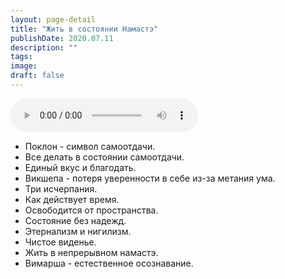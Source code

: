```yaml
---
layout: page-detail
title: "Жить в состоянии Намастэ"
publishDate: 2020.07.11
description: ""
tags:
image:
draft: false
---
```


<audio title="2020.07.11 - Жить в состоянии Намастэ.mp3" src="/upload/iblock/c1e/c1ee242cbe81e0b900ff932140a8bd4b.mp3" controls=""></audio>

* Поклон - символ самоотдачи.
* Все делать в состоянии самоотдачи.
* Единый вкус и благодать.
* Викшепа - потеря уверенности в себе из-за метания ума.
* Три исчерпания.
* Как действует время.
* Освободится от пространства.
* Состояние без надежд.
* Этернализм и нигилизм.
* Чистое виденье.
* Жить в непрерывном намастэ.
* Вимарша - естественное осознавание.

  
